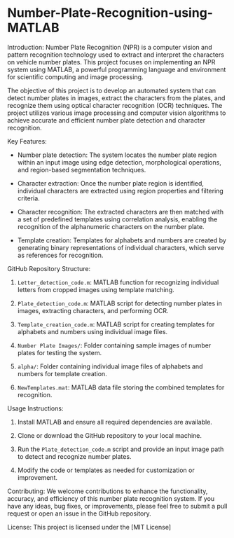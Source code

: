 # Number-Plate-Recognition-using-MATLAB
Introduction:
Number Plate Recognition (NPR) is a computer vision and pattern recognition technology used to extract and interpret the characters on vehicle number plates. This project focuses on implementing an NPR system using MATLAB, a powerful programming language and environment for scientific computing and image processing.

The objective of this project is to develop an automated system that can detect number plates in images, extract the characters from the plates, and recognize them using optical character recognition (OCR) techniques. The project utilizes various image processing and computer vision algorithms to achieve accurate and efficient number plate detection and character recognition.

Key Features:
- Number plate detection: The system locates the number plate region within an input image using edge detection, morphological operations, and region-based segmentation techniques.

- Character extraction: Once the number plate region is identified, individual characters are extracted using region properties and filtering criteria.

- Character recognition: The extracted characters are then matched with a set of predefined templates using correlation analysis, enabling the recognition of the alphanumeric characters on the number plate.

- Template creation: Templates for alphabets and numbers are created by generating binary representations of individual characters, which serve as references for recognition.

GitHub Repository Structure:
1. `Letter_detection_code.m`: MATLAB function for recognizing individual letters from cropped images using template matching.

2. `Plate_detection_code.m`: MATLAB script for detecting number plates in images, extracting characters, and performing OCR.

3. `Template_creation_code.m`: MATLAB script for creating templates for alphabets and numbers using individual image files.

4. `Number Plate Images/`: Folder containing sample images of number plates for testing the system.

5. `alpha/`: Folder containing individual image files of alphabets and numbers for template creation.

6. `NewTemplates.mat`: MATLAB data file storing the combined templates for recognition.

Usage Instructions:
1. Install MATLAB and ensure all required dependencies are available.

2. Clone or download the GitHub repository to your local machine.

3. Run the `Plate_detection_code.m` script and provide an input image path to detect and recognize number plates.

4. Modify the code or templates as needed for customization or improvement.

Contributing:
We welcome contributions to enhance the functionality, accuracy, and efficiency of this number plate recognition system. If you have any ideas, bug fixes, or improvements, please feel free to submit a pull request or open an issue in the GitHub repository.

License:
This project is licensed under the [MIT License]
